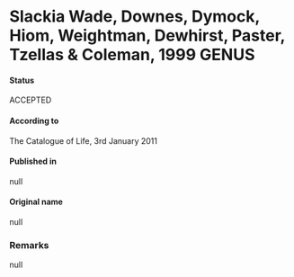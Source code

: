 # Slackia Wade, Downes, Dymock, Hiom, Weightman, Dewhirst, Paster, Tzellas & Coleman, 1999 GENUS

#### Status
ACCEPTED

#### According to
The Catalogue of Life, 3rd January 2011

#### Published in
null

#### Original name
null

### Remarks
null